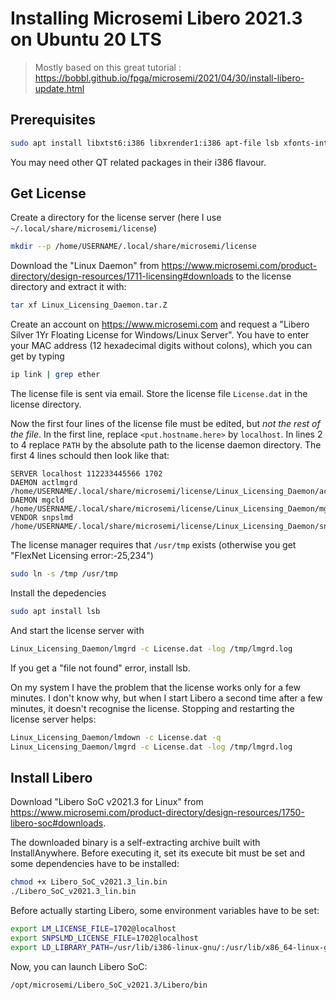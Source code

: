 # Installing Microsemi Libero 2021.3 on Ubuntu 20 LTS


> Mostly based on this great tutorial : https://bobbl.github.io/fpga/microsemi/2021/04/30/install-libero-update.html

## Prerequisites

```bash
sudo apt install libxtst6:i386 libxrender1:i386 apt-file lsb xfonts-intl-asian xfonts-intl-chinese xfonts-intl-chinese-big xfonts-intl-japanese xfonts-intl-japanese-big ksh libxft2:i386 libgtk2.0-0:i386 libcanberra-gtk-module:i386 libqt5xdg-dev:i386
```

You may need other QT related packages in their i386 flavour.

## Get License

Create a directory for the license server (here I use ``~/.local/share/microsemi/license``)

```bash
mkdir --p /home/USERNAME/.local/share/microsemi/license
```

Download the "Linux Daemon" from https://www.microsemi.com/product-directory/design-resources/1711-licensing#downloads to the license directory and extract it with:

```bash
tar xf Linux_Licensing_Daemon.tar.Z
```

Create an account on https://www.microsemi.com and request a "Libero Silver 1Yr Floating License for Windows/Linux Server". You have to enter your MAC address (12 hexadecimal digits without colons), which you can get by typing

```bash
ip link | grep ether
```

The license file is sent via email. Store the license file ``License.dat`` in the license directory. 

Now the first four lines of the license file must be edited, but *not the rest of the file*. In the first line, replace ``<put.hostname.here>`` by ``localhost``. In lines 2 to 4 replace ``PATH`` by the absolute path to the license daemon directory. The first 4 lines schould then look like that:

    SERVER localhost 112233445566 1702
    DAEMON actlmgrd /home/USERNAME/.local/share/microsemi/license/Linux_Licensing_Daemon/actlmgrd
    DAEMON mgcld /home/USERNAME/.local/share/microsemi/license/Linux_Licensing_Daemon/mgcld
    VENDOR snpslmd /home/USERNAME/.local/share/microsemi/license/Linux_Licensing_Daemon/snpslmd

The license manager requires that `/usr/tmp` exists (otherwise you get "FlexNet Licensing error:-25,234")

```bash
sudo ln -s /tmp /usr/tmp
```

Install the depedencies

```bash
sudo apt install lsb
```

And start the license server with

```bash
Linux_Licensing_Daemon/lmgrd -c License.dat -log /tmp/lmgrd.log
```

If you get a "file not found" error, install lsb.

On my system I have the problem that the license works only for a few minutes.
I don't know why, but when I start Libero a second time after a few minutes,
it doesn't recognise the license. Stopping and restarting the license server
helps:

```bash
Linux_Licensing_Daemon/lmdown -c License.dat -q
Linux_Licensing_Daemon/lmgrd -c License.dat -log /tmp/lmgrd.log
```

## Install Libero

Download "Libero SoC v2021.3 for Linux" from https://www.microsemi.com/product-directory/design-resources/1750-libero-soc#downloads.

The downloaded binary is a self-extracting archive built with InstallAnywhere. Before executing it, set its execute bit must be set and some dependencies have to be installed:

```bash
chmod +x Libero_SoC_v2021.3_lin.bin
./Libero_SoC_v2021.3_lin.bin
```

Before actually starting Libero, some environment variables have to be set:

```bash
export LM_LICENSE_FILE=1702@localhost
export SNPSLMD_LICENSE_FILE=1702@localhost
export LD_LIBRARY_PATH=/usr/lib/i386-linux-gnu/:/usr/lib/x86_64-linux-gnu/:/usr/lib
```

Now, you can launch Libero SoC:

```bash
/opt/microsemi/Libero_SoC_v2021.3/Libero/bin
```

